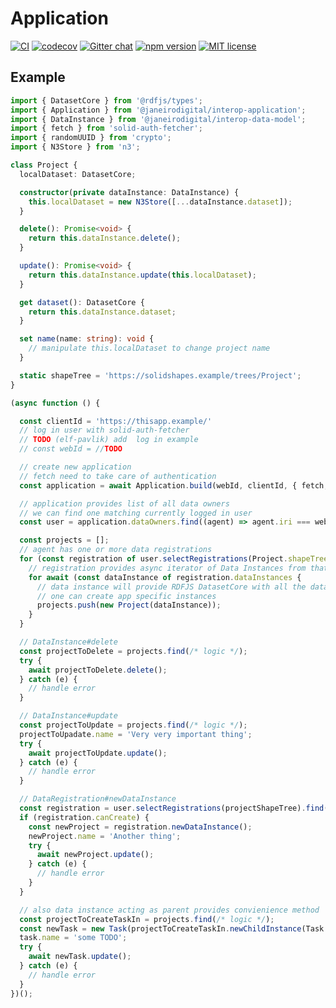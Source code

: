 # Application

[![CI](https://github.com/janeirodigital/sai-js/actions/workflows/ci.yml/badge.svg)](https://github.com/janeirodigital/sai-js/actions/workflows/ci.yml)
[![codecov](https://codecov.io/gh/janeirodigital/sai-js/branch/main/graph/badge.svg?flag=application)](https://codecov.io/gh/janeirodigital/sai-js/tree/codecov/packages/application)
[![Gitter chat](https://badges.gitter.im/gitterHQ/gitter.png)](https://gitter.im/solid/data-interoperability-panel)
[![npm version](https://badge.fury.io/js/%40janeirodigital%2Finterop-application.svg)](https://www.npmjs.com/package/@janeirodigital/interop-application)
[![MIT license](https://img.shields.io/github/license/janeirodigital/sai-js)](https://github.com/janeirodigital/sai-js/blob/main/LICENSE)

## Example

```ts
import { DatasetCore } from '@rdfjs/types';
import { Application } from '@janeirodigital/interop-application';
import { DataInstance } from '@janeirodigital/interop-data-model';
import { fetch } from 'solid-auth-fetcher';
import { randomUUID } from 'crypto';
import { N3Store } from 'n3';

class Project {
  localDataset: DatasetCore;

  constructor(private dataInstance: DataInstance) {
    this.localDataset = new N3Store([...dataInstance.dataset]);
  }

  delete(): Promise<void> {
    return this.dataInstance.delete();
  }

  update(): Promise<void> {
    return this.dataInstance.update(this.localDataset);
  }

  get dataset(): DatasetCore {
    return this.dataInstance.dataset;
  }

  set name(name: string): void {
    // manipulate this.localDataset to change project name
  }

  static shapeTree = 'https://solidshapes.example/trees/Project';
}

(async function () {

  const clientId = 'https://thisapp.example/'
  // log in user with solid-auth-fetcher
  // TODO (elf-pavlik) add  log in example
  // const webId = //TODO

  // create new application
  // fetch need to take care of authentication
  const application = await Application.build(webId, clientId, { fetch, randomUUID });

  // application provides list of all data owners
  // we can find one matching currently logged in user
  const user = application.dataOwners.find((agent) => agent.iri === webId);

  const projects = [];
  // agent has one or more data registrations
  for (const registration of user.selectRegistrations(Project.shapeTree)) {
    // registration provides async iterator of Data Instances from that data registration
    for await (const dataInstance of registration.dataInstances {
      // data instance will provide RDFJS DatasetCore with all the data
      // one can create app specific instances
      projects.push(new Project(dataInstance));
    }
  }

  // DataInstance#delete
  const projectToDelete = projects.find(/* logic */);
  try {
    await projectToDelete.delete();
  } catch (e) {
    // handle error
  }

  // DataInstance#update
  const projectToUpdate = projects.find(/* logic */);
  projectToUpadate.name = 'Very very important thing';
  try {
    await projectToUpdate.update();
  } catch (e) {
    // handle error
  }

  // DataRegistration#newDataInstance
  const registration = user.selectRegistrations(projectShapeTree).find(/* logic */);
  if (registration.canCreate) {
    const newProject = registration.newDataInstance();
    newProject.name = 'Another thing';
    try {
      await newProject.update();
    } catch (e) {
      // handle error
    }
  }

  // also data instance acting as parent provides convienience method
  const projectToCreateTaskIn = projects.find(/* logic */);
  const newTask = new Task(projectToCreateTaskIn.newChildInstance(Task.shapeTree));
  task.name = 'some TODO';
  try {
    await newTask.update();
  } catch (e) {
    // handle error
  }
})();
```
